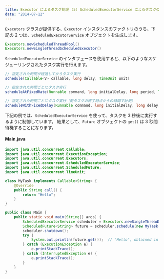 ```yaml
---
title: Executor によるタスク処理 (5) ScheduledExecutorService によるタスクのスケジュール
date: "2014-07-12"
---
```


`Executors` クラスが提供する、`Executor` インスタンスのファクトリのうち、下記の 2 つは、`ScheduledExecutorService` オブジェクトを生成します。

```java
Executors.newScheduledThreadPool()
Executors.newSingleThreadScheduledExecutor()
```

`ScheduledExecutorService` のインタフェースを使用すると、以下のようなスケジューリングされたタスク実行を行えます。

```java
// 指定された時間が経過してからタスク実行
schedule(Callable<V> callable, long delay, TimeUnit unit)

// 指定された時間ごとにタスク実行
scheduleAtFixedRate(Runnable command, long initialDelay, long period, TimeUnit unit)

// 指定された時間ごとにタスク実行（前タスクの終了時点からの時間で計測）
scheduleWithFixedDelay(Runnable command, long initialDelay, long delay, TimeUnit unit)
```

下記の例では、`ScheduledExecutorService` を使って、タスクを 3 秒後に実行するように制御しています。
結果として、`Future` オブジェクトの `get()` は 3 秒間待機することになります。

#### Main.java

```java
import java.util.concurrent.Callable;
import java.util.concurrent.ExecutionException;
import java.util.concurrent.Executors;
import java.util.concurrent.ScheduledExecutorService;
import java.util.concurrent.ScheduledFuture;
import java.util.concurrent.TimeUnit;

class MyTask implements Callable<String> {
    @Override
    public String call() {
        return "Hello";
    }
}

public class Main {
    public static void main(String[] args) {
        ScheduledExecutorService scheduler = Executors.newSingleThreadScheduledExecutor();
        ScheduledFuture<String> future = scheduler.schedule(new MyTask(), 3, TimeUnit.SECONDS);
        scheduler.shutdown();
        try {
            System.out.println(future.get());  // "Hello", obtained in 3 seconds
        } catch (ExecutionException e) {
            e.printStackTrace();
        } catch (InterruptedException e) {
            e.printStackTrace();
        }
    }
}
```

